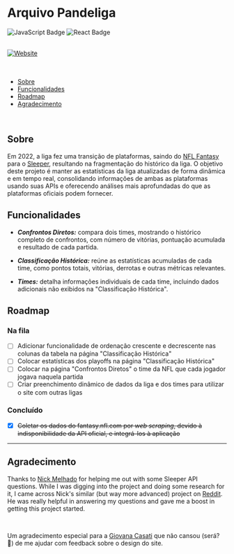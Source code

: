 # Arquivo Pandeliga

![JavaScript Badge](https://img.shields.io/badge/JavaScript-F7DF1C?style=for-the-badge&logo=javascript&logoColor=black)
![React Badge](https://img.shields.io/badge/React-61DAFB?style=for-the-badge&logo=react&logoColor=000000)

<!-- ![React Badge](https://img.shields.io/badge/React-20232A?style=for-the-badge&logo=react&logoColor=61DAFB) -->

<!-- ![JavaScript Badge](https://img.shields.io/badge/JavaScript-F7DF1E?logo=javascript&logoColor=000&style=flat-square)
![React Badge](https://img.shields.io/badge/React-61DAFB?logo=react&logoColor=000&style=flat-square) -->

</br>

<a href="https://arquivo-pandeliga.vercel.app/" target="_blank">
  <img src="https://img.shields.io/badge/🌐_Acesse_o_Site-arquivo--pandeliga.vercel.app-292c31?style=for-the-badge" alt="Website" />
</a>

</br>
</br>
</br>

- [Sobre](#sobre)
- [Funcionalidades](#funcionalidades)
- [Roadmap](#roadmap)
- [Agradecimento](#agradecimento)

</br>

## Sobre

Em 2022, a liga fez uma transição de plataformas, saindo do <a href="https://fantasy.nfl.com/" target="_blank">NFL Fantasy</a> para o <a href="https://sleeper.com/" target="_blank">Sleeper</a>, resultando na fragmentação do histórico da liga. O objetivo deste projeto é manter as estatísticas da liga atualizadas de forma dinâmica e em tempo real, consolidando informações de ambas as plataformas usando suas APIs e oferecendo análises mais aprofundadas do que as plataformas oficiais podem fornecer.

## Funcionalidades

- **_Confrontos Diretos:_** compara dois times, mostrando o histórico completo de confrontos, com número de vitórias, pontuação acumulada e resultado de cada partida.

- **_Classificação Histórica:_** reúne as estatísticas acumuladas de cada time, como pontos totais, vitórias, derrotas e outras métricas relevantes.

- **_Times:_** detalha informações individuais de cada time, incluindo dados adicionais não exibidos na "Classificação Histórica".

## Roadmap

### Na fila

- [ ] Adicionar funcionalidade de ordenação crescente e decrescente nas colunas da tabela na página "Classificação Histórica"
- [ ] Colocar estatísticas dos playoffs na página "Classificação Histórica"
- [ ] Colocar na página "Confrontos Diretos" o time da NFL que cada jogador jogava naquela partida
- [ ] Criar preenchimento dinâmico de dados da liga e dos times para utilizar o site com outras ligas

### Concluído

- [x] ~~Coletar os dados do fantasy.nfl.com por _web scraping_, devido à indisponibilidade da API oficial, e integrá-los à aplicação~~

---

## Agradecimento

<!-- [Nick Melhado](https://github.com/nmelhado) por me ajudar com algumas dicas de como otimizar a busca dos dados na API do Sleeper. Enquanto eu estava estudando e fazendo pesquisas para o projeto, me deparei com um projeto semelhante (mas muito mais avançado) do Nick no [Reddit](https://www.reddit.com/r/DynastyFF/comments/ow6fa9/league_website_using_sleeper_api/), e ele foi muito solícito em responder minhas dúvidas e me ajudar. -->

Thanks to <a href="https://github.com/nmelhado" target="_blank">Nick Melhado</a> for helping me out with some Sleeper API questions. While I was digging into the project and doing some research for it, I came across Nick's similar (but way more advanced) project on <a href="https://www.reddit.com/r/DynastyFF/comments/ow6fa9/league_website_using_sleeper_api/" target="_blank">Reddit</a>. He was really helpful in answering my questions and gave me a boost in getting this project started.

</br>

Um agradecimento especial para a <a href="https://www.linkedin.com/in/giovanacasati/" target="_blank">Giovana Casati</a> que não cansou (será? 👀) de me ajudar com feedback sobre o design do site.
